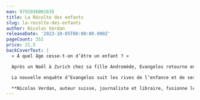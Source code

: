 ```yaml
---
ean: 9791036001635
title: La Récolte des enfants
slug: la-recolte-des-enfants
author: Nicolas Verdan
releaseDate: '2023-10-05T00:00:00.000Z'
pageCount: 352
price: 21.5
backCoverText: |
  « À quel âge cesse-t-on d’être un enfant ? »

  Après un Noël à Zurich chez sa fille Andromède, Evangelos retourne en Grèce au volant d’une voiture de luxe. En Albanie, alors qu’une tempête de neige se lève, la nouvelle tombe : sa petite-fille de 15 ans, Zoì, a disparu. L’ex-flic se lance avec rage sur ses traces à travers les Balkans, et les pistes sont nombreuses. Quelles influences l’adolescente a-t-elle subies ?

  La nouvelle enquête d’Evangelos suit les rives de l’enfance et de ses prédateurs. Il affronte la violence, celle qui met fin à l’innocence des plus jeunes.

  **Nicolas Verdan, auteur suisse, journaliste et libraire, fusionne le rythme et les rebondissements du thriller avec les thématiques du roman noir. Comme dans Le Mur grec, il explore des enjeux de société terriblement actuels.**
---
```

